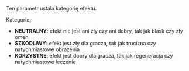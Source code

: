 Ten parametr ustala kategorię efektu.

Kategorie:

- **NEUTRALNY**: efekt nie jest ani zły czy ani dobry, tak jak blask czy zły omen
- **SZKODLIWY**: efekt jest zły dla gracza, tak jak trucizna czy natychmiastowe obrażenia
- **KORZYSTNE**: efekt jest dobry dla gracza, tak jak regeneracja czy natychmiastowe leczenie
